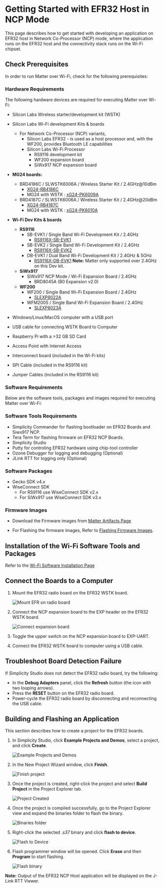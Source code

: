# Getting Started with EFR32 Host in NCP Mode

This page describes how to get started with developing an application on EFR32 host in Network Co-Processor (NCP) mode, where the application runs on the EFR32 host and the connectivity stack runs on the Wi-Fi chipset.

## Check Prerequisites

In order to run Matter over Wi-Fi, check for the following prerequisites:

### Hardware Requirements

The following hardware devices are required for executing Matter over Wi-Fi:

- Silicon Labs Wireless starter/development kit (WSTK)
- Silicon Labs Wi-Fi development Kits & boards
  - For Network Co-Processor (NCP) variants,
    - Silicon Labs EFR32 - is used as a host processor and, with the WF200, provides Bluetooth LE capabilities
    - Silicon Labs Wi-Fi Processor
      - RS9116 development kit
      - WF200 expansion board
      - SiWx917 NCP expansion board
- **MG24 boards:**

  - BRD4186C / SLWSTK6006A / Wireless Starter Kit / 2.4GHz@10dBm
    - [XG24-RB4186C](https://www.silabs.com/development-tools/wireless/xg24-rb4186c-efr32xg24-wireless-gecko-radio-board)
    - MG24 with WSTK : [xG24-PK6009A](https://www.silabs.com/development-tools/wireless/efr32xg24-pro-kit-10-dbm?tab=overview)
  - BRD4187C / SLWSTK6006A / Wireless Starter Kit / 2.4GHz@20dBm
    - [XG24-RB4187C](https://www.silabs.com/development-tools/wireless/xg24-rb4187c-efr32xg24-wireless-gecko-radio-board)
    - MG24 with WSTK : [xG24-PK6010A](https://www.silabs.com/development-tools/wireless/efr32xg24-pro-kit-20-dbm?tab=overview)

- **Wi-Fi Dev Kits & boards**

  - **RS9116**
    - SB-EVK1 / Single Band Wi-Fi Development Kit / 2.4GHz
      - [RS9116X-SB-EVK1](https://www.silabs.com/development-tools/wireless/wi-fi/rs9116x-sb-evk-development-kit)
    - SB-EVK2 / Single Band Wi-Fi Development Kit / 2.4GHz
      - [RS9116X-SB-EVK2](https://www.silabs.com/development-tools/wireless/wi-fi/rs9116x-sb-evk2-development-kit)
    - DB-EVK1 / Dual Band Wi-Fi Development Kit / 2.4GHz & 5GHz
      - [RS9116X-DB-EVK1](https://www.silabs.com/development-tools/wireless/wi-fi/rs9116x-db-evk-development-kit)
        **Note:** Matter only supported over 2.4GHz on this Dev kit.
  - **SiWx917**
    - SiWx917 NCP Mode / Wi-Fi Expansion Board / 2.4GHz
      - BRD8045A (B0 Expansion v2.0)
  - **WF200**
    - WF200 / Single Band Wi-Fi Expansion Board / 2.4GHz
      - [SLEXP8022A](https://www.silabs.com/development-tools/wireless/wi-fi/wf200-wifi-expansion-kit)
    - WFM200S / Single Band Wi-Fi Expansion Board / 2.4GHz
      - [SLEXP8023A](https://www.silabs.com/development-tools/wireless/wi-fi/wfm200-wifi-expansion-kit)

- Windows/Linux/MacOS computer with a USB port
- USB cable for connecting WSTK Board to Computer
- Raspberry Pi with a >32 GB SD Card
- Access Point with Internet Access
- Interconnect board (included in the Wi-Fi kits)
- SPI Cable (included in the RS9116 kit)
- Jumper Cables (included in the RS9116 kit)
  
### Software Requirements

Below are the software tools, packages and images required for executing Matter over Wi-Fi:

### Software Tools Requirements

- Simplicity Commander for flashing bootloader on EFR32 Boards and Siwx917 NCP.
- Tera Term for flashing firmware on EFR32 NCP Boards.
- Simplicity Studio
- Putty for controling EFR32 hardware using chip-tool controller
- Ozone Debugger for logging and debugging (Optional)
- JLink RTT for logging only (Optional)

### Software Packages

- Gecko SDK v4.x
- WiseConnect SDK
  - For RS9116 use WiseConnect SDK v2.x
  - For SiWx917 use WiseConnect SDK v3.x

### Firmware Images

- Download the Firmware images from [Matter Artifacts Page](/matter/<docspace-docleaf-version>/matter-prerequisites/matter-artifacts)

- For Flashing the firmware images, Refer to [Flashing Firmware Images](/matter/<docspace-docleaf-version>/matter-wifi-run-demo/loading-firmware-for-ncp-and-soc-boards).

## Installation of the Wi-Fi Software Tools and Packages

Refer to the [Wi-Fi Software Installation Page](./software-installation)

## Connect the Boards to a Computer

1. Mount the EFR32 radio board on the EFR32 WSTK board.

    ![Mount EFR on radio board](images/mount-efr32.png)

2. Connect the NCP expansion board to the EXP header on the EFR32 WSTK board.

    ![Connect expansion board](images/mount-expansion.png)

3. Toggle the upper switch on the NCP expansion board to EXP-UART.
4. Connect the EFR32 WSTK board to computer using a USB cable.

## Troubleshoot Board Detection Failure

If Simplicity Studio does not detect the EFR32 radio board, try the following:

- In the **Debug Adapters** panel, click the **Refresh** button (the icon with two looping arrows).
- Press the **RESET** button on the EFR32 radio board.
- Power-cycle the EFR32 radio board by disconnecting and reconnecting the USB cable.

## Building and Flashing an Application

This section describes how to create a project for the EFR32 boards.

1. In Simplicity Studio, click **Example Projects and Demos**, select a project, and click **Create**.

   ![Example Projects and Demos](images/create-project-select-efx-example.png)

2. In the New Project Wizard window, click **Finish**.

   ![Finish project](images/create-project-click-finish.png)

3. Once the project is created, right-click the project and select **Build Project** in the Project Explorer tab.

    ![Project Created](images/project-created-efx32.png)

4. Once the project is compiled successfully, go to the Project Explorer view and expand the binaries folder to flash the binary.

    ![Binaries folder](images/select-binary-to-flash-efx32.png)

5. Right-click the selected *.s37* binary and click **flash to device**.

    ![Flash to Device](images/siwx917-soc-flashtodevice.png)

6. Flash programmer window will be opened. Click **Erase** and then **Program** to start flashing.

    ![Flash binary](images/flash-binary-to-efx32-device.png)

**Note:** Output of the EFR32 NCP Host application will be displayed on the J-Link RTT Viewer.
